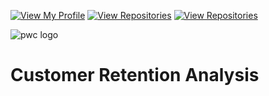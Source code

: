 [![View My Profile](https://img.shields.io/badge/View-My_Profile-green?logo=GitHub)](https://github.com/jiaqiyu1)
[![View Repositories](https://img.shields.io/badge/View-My_Portfolio-red?logo=GitHub)](https://github.com/jiaqiyu1/Portfolio_Guide)
[![View Repositories](https://img.shields.io/badge/View-My_Repositories-blue?logo=GitHub)](https://github.com/jiaqiyu1?tab=repositories)

![pwc logo](https://github.com/jiaqiyu1/PortfolioProject/assets/84236678/dcf63fa1-f34a-42d2-8b67-2f06f548c004)

# Customer Retention Analysis


